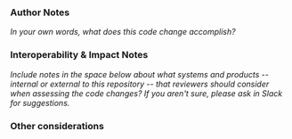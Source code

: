 


### Author Notes
*In your own words, what does this code change accomplish?*



### Interoperability & Impact Notes
*Include notes in the space below about what systems and products -- internal or external to this repository -- that reviewers should consider when assessing the code changes? If you aren't sure, please ask in Slack for suggestions.*



### Other considerations
